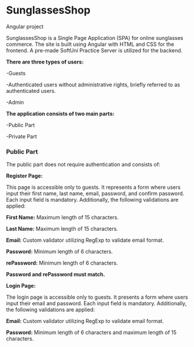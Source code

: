 # SunglassesShop
Angular project

SunglassesShop is a Single Page Application (SPA) for online sunglasses commerce. The site is built using Angular with HTML and CSS for the frontend. A pre-made SoftUni Practice Server is utilized for the backend. 

**There are three types of users:**

-Guests

-Authenticated users without administrative rights, briefly referred to as authenticated users.

-Admin

**The application consists of two main parts:**

-Public Part

-Private Part

### Public Part

The public part does not require authentication and consists of:

**Register Page:**

This page is accessible only to guests. It represents a form where users input their first name, last name, email, password, and confirm password. 
Each input field is mandatory. Additionally, the following validations are applied:

**First Name:** Maximum length of 15 characters.

**Last Name:** Maximum length of 15 characters.

**Email:** Custom validator utilizing RegExp to validate email format.

**Password:** Minimum length of 6 characters.

**rePassword:** Minimum length of 6 characters.

**Password and rePassword must match.**

**Login Page:**

The login page is accessible only to guests. It presents a form where users input their email and password. 
Each input field is mandatory. Additionally, the following validations are applied:

**Email:** Custom validator utilizing RegExp to validate email format.

**Password:** Minimum length of 6 characters and maximum length of 15 characters.
